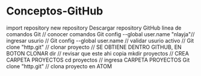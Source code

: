 # Conceptos-GitHub
import repository
new repository
Descargar repository GitHub linea de comandos
Git // conocer comandos
Git config --global user.name "nlayja"// ingresar usurio //
Git config --global user.name // validar usurio activo //
Git clone "http.git"  // clonar proyecto // SE OBTIENE DENTRO GITHUB, EN BOTON CLONAR 
dir // revisar que este ahi copia
mkdir proyectos // CREA CARPETA PROYECTOS
cd proyectos // ingresa CARPETA PROYECTOS
Git clone "http.git"  // clona proyecto en ATOM 
